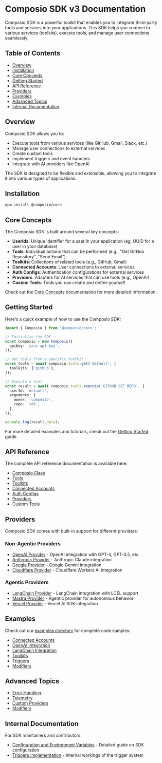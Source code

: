 # Composio SDK v3 Documentation

Composio SDK is a powerful toolkit that enables you to integrate third-party tools and services into your applications. This SDK helps you connect to various services (toolkits), execute tools, and manage user connections seamlessly.

## Table of Contents

- [Overview](#overview)
- [Installation](#installation)
- [Core Concepts](#core-concepts)
- [Getting Started](#getting-started)
- [API Reference](#api-reference)
- [Providers](#providers)
- [Examples](#examples)
- [Advanced Topics](#advanced-topics)
- [Internal Documentation](#internal-documentation)

## Overview

Composio SDK allows you to:

- Execute tools from various services (like GitHub, Gmail, Slack, etc.)
- Manage user connections to external services
- Create custom tools
- Implement triggers and event handlers
- Integrate with AI providers like OpenAI

The SDK is designed to be flexible and extensible, allowing you to integrate it into various types of applications.

## Installation

```bash
npm install @composio/core
```

## Core Concepts

The Composio SDK is built around several key concepts:

- **UserIds**: Unique identifier for a user in your application (eg. UUID for a user in your database)
- **Tools**: Individual actions that can be performed (e.g., "Get GitHub Repository", "Send Email")
- **Toolkits**: Collections of related tools (e.g., GitHub, Gmail)
- **Connected Accounts**: User connections to external services
- **Auth Configs**: Authentication configurations for external services
- **Providers**: Adapters for AI services that can use tools (e.g., OpenAI)
- **Custom Tools**: Tools you can create and define yourself

Check out the [Core Concepts](./core-concepts.md) documentation for more detailed information.

## Getting Started

Here's a quick example of how to use the Composio SDK:

```typescript
import { Composio } from '@composio/core';

// Initialize the SDK
const composio = new Composio({
  apiKey: 'your-api-key',
});

// Get tools from a specific toolkit
const tools = await composio.tools.get('default', {
  toolkits: ['github'],
});

// Execute a tool
const result = await composio.tools.execute('GITHUB_GET_REPO', {
  userId: 'default',
  arguments: {
    owner: 'composio',
    repo: 'sdk',
  },
});

console.log(result.data);
```

For more detailed examples and tutorials, check out the [Getting Started](./getting-started.md) guide.

## API Reference

The complete API reference documentation is available here:

- [Composio Class](./api/composio.md)
- [Tools](./api/tools.md)
- [Toolkits](./api/toolkits.md)
- [Connected Accounts](./api/connected-accounts.md)
- [Auth Configs](./api/auth-configs.md)
- [Providers](./api/providers.md)
- [Custom Tools](./api/custom-tools.md)

## Providers

Composio SDK comes with built-in support for different providers:

### Non-Agentic Providers

- [OpenAI Provider](../packages/providers/openai/README.md) - OpenAI integration with GPT-4, GPT-3.5, etc.
- [Anthropic Provider](../packages/providers/anthropic/README.md) - Anthropic Claude integration
- [Google Provider](../packages/providers/google/README.md) - Google Gemini integration
- [Cloudflare Provider](../packages/providers/cloudflare/README.md) - Cloudflare Workers AI integration

### Agentic Providers

- [LangChain Provider](../packages/providers/langchain/README.md) - LangChain integration with LCEL support
- [Mastra Provider](../packages/providers/mastra/README.md) - Agentic provider for autonomous behavior
- [Vercel Provider](../packages/providers/vercel/README.md) - Vercel AI SDK integration

## Examples

Check out our [examples directory](../examples) for complete code samples:

- [Connected Accounts](../examples/connected-accounts)
- [OpenAI Integration](../examples/openai)
- [LangChain Integration](../examples/langchain)
- [Toolkits](../examples/toolkits)
- [Triggers](../examples/triggers)
- [Modifiers](../examples/modifiers)

## Advanced Topics

- [Error Handling](./advanced/error-handling.md)
- [Telemetry](./advanced/telemetry.md)
- [Custom Providers](./advanced/custom-providers.md)
- [Modifiers](./advanced/modifiers.md)

## Internal Documentation

For SDK maintainers and contributors:

- [Configuration and Environment Variables](./internal/configuration.md) - Detailed guide on SDK configuration
- [Triggers Implementation](./internal/triggers.md) - Internal workings of the trigger system
